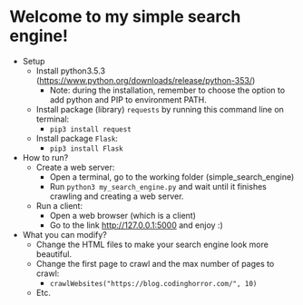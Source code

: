 # Welcome to my simple search engine!

- Setup
	- Install python3.5.3 (https://www.python.org/downloads/release/python-353/) 
		- Note: during the installation, remember to choose the option to add  python and PIP to environment PATH.
	- Install package (library) `requests` by running this command line on terminal:
		- `pip3 install request`
	- Install package `Flask`:
		- `pip3 install Flask`
- How to run?
	- Create a web server:
		- Open a terminal, go to the working folder (simple_search_engine)
		- Run `python3 my_search_engine.py` and wait until it finishes crawling and creating a web server.
	- Run a client:
		- Open a web browser (which is a client)
		- Go to the link http://127.0.0.1:5000 and enjoy :)
- What you can modify?
	- Change the HTML files to make your search engine look more beautiful.
	- Change the first page to crawl and the max number of pages to crawl:
		- `crawlWebsites("https://blog.codinghorror.com/", 10)`
	- Etc.